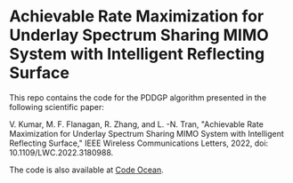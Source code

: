 # Achievable Rate Maximization for Underlay Spectrum Sharing MIMO System with Intelligent Reflecting Surface

This repo contains the code for the PDDGP algorithm presented in the following scientific paper:

V. Kumar, M. F. Flanagan, R. Zhang, and L. -N. Tran, "Achievable Rate Maximization for Underlay Spectrum Sharing MIMO System with Intelligent Reflecting Surface," IEEE Wireless Communications Letters, 2022, doi: 10.1109/LWC.2022.3180988.

The code is also available at [Code Ocean](https://codeocean.com/capsule/3345592/tree/v1).

